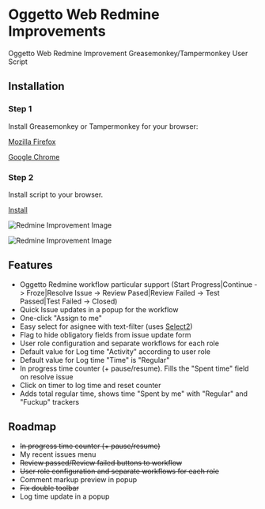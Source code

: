 Oggetto Web Redmine Improvements
================================

Oggetto Web Redmine Improvement Greasemonkey/Tampermonkey User Script

## Installation

### Step 1
Install Greasemonkey or Tampermonkey for your browser:

<a class="btn btn-sm js-menu-target css-truncate" href="https://addons.mozilla.org/ru/firefox/addon/greasemonkey/"><span class="octicon octicon-browser"></span>Mozilla Firefox</a>

<a class="btn btn-sm js-menu-target css-truncate" href="https://chrome.google.com/webstore/detail/tampermonkey/dhdgffkkebhmkfjojejmpbldmpobfkfo"><span class="octicon octicon-browser"></span>Google Chrome</a>

### Step 2

Install script to your browser.

<a class="btn btn-sm js-menu-target css-truncate" href="https://github.com/obukhow/oggetto_redmine_improvements/raw/master/ori.user.js"><span class="octicon octicon-browser"></span>Install</a>


![Redmine Improvement Image](http://i.imgur.com/IYRWTC7.jpg)

![Redmine Improvement Image](http://i.imgur.com/6g2dQ74.jpg)

Features
--------

* Oggetto Redmine workflow particular support (Start Progress|Continue -> Froze|Resolve Issue -> Review Pased|Review Failed -> Test Passed|Test Failed -> Closed)
* Quick Issue updates in a popup for the workflow
* One-click "Assign to me"
* Easy select for asignee with text-filter (uses [Select2](http://ivaynberg.github.io/select2/))
* Flag to hide obligatory fields from issue update form
* User role configuration and separate workflows for each role
* Default value for Log time "Activity" according to user role
* Default value for Log time "Time" is "Regular"
* In progress time counter (+ pause/resume). Fills the "Spent time" field on resolve issue
* Click on timer to log time and reset counter
* Adds total regular time, shows time "Spent by me" with "Regular" and "Fuckup" trackers

Roadmap
-------

* ~~In progress time counter (+ pause/resume)~~
* My recent issues menu
* ~~Review passed/Review failed buttons to workflow~~
* ~~User role configuration and separate workflows for each role~~
* Comment markup preview in popup
* ~~Fix double toolbar~~
* Log time update in a popup
